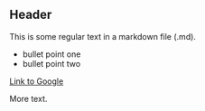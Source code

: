 ## Header

This is some regular text in a markdown file (.md).

* bullet point one
* bullet point two

[Link to Google](http://www.google.com)

More text.


